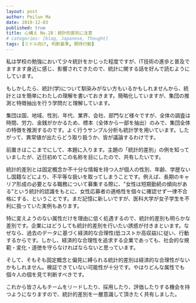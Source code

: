 ```yaml
---
layout: post
author: Peilun Ma
date: 2019-12-03
published: true
title: 心構え No.28：統計的差別に注意
# categories: [blog, Japanese, Thought]
tags: [ミドル向け, 判断基準, 期待行動]
---
```

私は学校の勉強において少々統計をかじった程度ですが、IT技術の進歩と普及でますます身近に感じ、影響されてきたので、統計に関する話を好んで読むようにしています。

もしかしたら、統計(学)について馴染みがない方もいるかもしれませんから、統計とはを簡単にわたしの理解を書いておきます。簡略化していますが、集団の推測と特徴抽出を行う学問だと理解しています。

集団は国、地域、性別、年代、業界、会社、部門など様々ですが、全体の調査は時間、労力、金銭がかかるため、標本（全体から一部を抽出）のみで、集団全体の特徴を推測するのです。よく行うサンプル分析も統計学を用いています。したがって、異常値が出たらどう取り扱うか、皆が議論するわけです。

前置きはここまでにして、本題に入ります。主題の「統計的差別」の例を知っていましたが、近日初めてこの名称を目にしたので、共有したいです。

統計的差別とは固定概念か不十分な情報を持つ人が個人の性別、年齢、学歴ないし国籍などにより、不平等な扱いを取ってしまうことです。例えば、長期のキャリア形成の必要となる職務について募集する際に、"女性は短期勤続の傾向がある"という統計的認識をもとに、女性応募者の適格性を個々に確認せず一律不合格にする、ということです。まだ記憶に新しいですが、医科大学が女子学生を不利に扱っていた実例もあります。

特に変えようのない属性だけを理由に低く処遇するので、統計的差別も明らかな差別です。企業にはどうしても統計的差別を行いたい誘惑が付きまといます。なぜなら、過去のデータに基づく経済的な合理性(低コストか高収益)に従い、行動するからです。しかし、経済的な合理性を追求する企業であっても、社会的な規範・変化・道徳を守らなければならないと思っています。

そして、そもそも固定概念と偏見に縛られる統計的差別は経済的な合理性がないかもしれません。検証できていない可能性が十分です。やはりどんな属性でも個々人の個を見て判断すべきです。

これから皆さんもチームをリードしたり、採用したり、評価したりする機会を持つようになりますので、統計的差別を一層意識して頂きたく共有しました。
